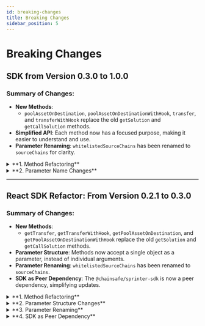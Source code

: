 ```yaml
---
id: breaking-changes
title: Breaking Changes
sidebar_position: 5
---
```


# Breaking Changes

## SDK from Version 0.3.0 to 1.0.0

### Summary of Changes:

- **New Methods**:
  - `poolAssetOnDestination`, `poolAssetOnDestinationWithHook`, `transfer`, and `transferWithHook` replace the old `getSolution` and `getCallSolution` methods.
- **Simplified API**: Each method now has a focused purpose, making it easier to understand and use.
- **Parameter Renaming**: `whitelistedSourceChains` has been renamed to `sourceChains` for clarity.

<details>
  <summary>**1. Method Refactoring**</summary>

#### Old API:

Previously, there were two primary methods:

- `getSolution`: Used for both **balance aggregation** and **contract calls**.
- `getCallSolution`: Focused on **bridging with contract calls**.

These methods were generalized, accepting complex and multifaceted parameters, which often led to confusion about the exact functionality.

#### New API:

The methods have been **separated and simplified** to offer more clarity and specialization. Now, there are four distinct methods:

1. **`poolAssetOnDestination`**:

   - Used to **aggregate token balances** from multiple chains without contract interaction.

2. **`poolAssetOnDestinationWithHook`**:

   - Used to **aggregate balances and perform a contract call** on the destination chain.

3. **`transfer`**:

   - Focuses on a **single-hop token transfer** from one chain to another, without any contract call.

4. **`transferWithHook`**:
   - Transfers tokens with an **additional contract call** on the destination chain.

#### Impact:

- **Simpler API**: Users no longer need to handle complex or overloaded methods like `getSolution` or `getCallSolution`. Now, they can choose the right method for their needs.

##### Example Change:

- **Old usage (`getSolution`)**:

  ```ts
  sprinter.getSolution({
    account: "0xYourAddressHere",
    destinationChain: 11155111,
    token: "USDC",
    amount: 1000000,
    contractCall: {
      callData: "0xabcdef",
      contractAddress: "0xContractAddress",
      gasLimit: 21000,
    },
  });
  ```

- **New usage (`poolAssetOnDestinationWithHook`)**:
  ```ts
  sprinter.poolAssetOnDestinationWithHook({
    account: "0xYourAddressHere",
    destinationChain: 11155111,
    token: "USDC",
    amount: 1000000,
    contractCall: {
      callData: "0xabcdef",
      contractAddress: "0xContractAddress",
      gasLimit: 21000,
    },
  });
  ```

</details>

<details>
  <summary>**2. Parameter Name Changes**</summary>

#### Old API:

- **`whitelistedSourceChains`**: A parameter that allowed users to specify which source chains were eligible for the solution.

#### New API:

- **`sourceChains`**: The same functionality has been retained but with a **simpler, cleaner name**.

#### Impact:

- **No change in functionality**: The purpose of this parameter remains the same.
- **Migration Tip**: Users should simply update the parameter name in their code.

##### Example Change:

- **Old usage (`whitelistedSourceChains`)**:

  ```ts
  sprinter.getSolution({
    account: "0xYourAddressHere",
    destinationChain: 11155111,
    token: "USDC",
    amount: 1000000,
    whitelistedSourceChains: [84532, 137],
  });
  ```

- **New usage (`sourceChains`)**:
  ```ts
  sprinter.poolAssetOnDestination({
    account: "0xYourAddressHere",
    destinationChain: 11155111,
    token: "USDC",
    amount: 1000000,
    sourceChains: [84532, 137],
  });
  ```

</details>

---

## React SDK Refactor: From Version 0.2.1 to 0.3.0

### Summary of Changes:

- **New Methods**:
  - `getTransfer`, `getTransferWithHook`, `getPoolAssetOnDestination`, and `getPoolAssetOnDestinationWithHook` replace the old `getSolution` and `getCallSolution` methods.
- **Parameter Structure**: Methods now accept a single object as a parameter, instead of individual arguments.
- **Parameter Renaming**: `whitelistedSourceChains` has been renamed to `sourceChains`.
- **SDK as Peer Dependency**: The `@chainsafe/sprinter-sdk` is now a peer dependency, simplifying updates.

<details>
  <summary>**1. Method Refactoring**</summary>

#### Old API:

Previously, there were two primary methods in the React SDK:

- `getSolution`: Used for both **balance aggregation** and **contract calls**.
- `getCallSolution`: Focused on **bridging with contract calls**.

These methods were generalized, requiring multiple parameters, leading to confusion about their exact purpose.

#### New API:

The methods have been split into specialized methods to clarify their purpose:

1. **`getPoolAssetOnDestination`**:

   - Handles **balance aggregation** from multiple chains without contract interaction.

2. **`getPoolAssetOnDestinationWithHook`**:

   - Handles **balance aggregation** from multiple chains with a contract call on the destination chain.

3. **`getTransfer`**:

   - Used for **single-hop transfers** between chains without any contract call.

4. **`getTransferWithHook`**:
   - Used for **single-hop transfers** with a contract call on the destination chain.

#### Impact:

- **Simplified API**: Users no longer need to manage overloaded methods. Instead, each method has a clear, focused purpose, reducing complexity.

##### Example Change:

- **Old usage (`getSolution`)**:

  ```ts
  getSolution(account, destinationChain, token, amount, threshold, whitelistedSourceChains);
  ```

- **New usage (`getTransferWithHook`)**:
  ```ts
  getTransferWithHook({
    account,
    destinationChain,
    token,
    amount,
    threshold,
    sourceChains,
  });
  ```

</details>

<details>
  <summary>**2. Parameter Structure Changes**</summary>

#### Old API:

In previous versions, parameters were passed individually for each method:

```typescript
getSolution(
  account: Address,
  destinationChain: ChainID,
  token: TokenSymbol,
  amount: number,
  threshold?: number,
  whitelistedSourceChains?: ChainID[]
)
```

#### New API:

Now, methods accept a **single object** as an argument (e.g., `settings`). This aligns with the SDK design, making it easier to manage and extend.

```typescript
getTransfer({
  account,
  destinationChain,
  token,
  amount,
  threshold,
  sourceChains,
});
```

#### Impact:

- **Migration Tip**: Instead of passing individual parameters, pass a single object that encapsulates all the necessary values.

##### Example Change:

- **Old Usage**:

  ```typescript
  getSolution(account, destinationChain, token, amount, threshold, whitelistedSourceChains);
  ```

- **New Usage**:
  ```typescript
  getTransfer({
    account,
    destinationChain,
    token,
    amount,
    threshold,
    sourceChains,
  });
  ```

</details>

<details>
  <summary>**3. Parameter Renaming**</summary>

#### Old API:

- **`whitelistedSourceChains`**: This parameter allowed users to specify the source chains for bridging.

#### New API:

- **`sourceChains`**: The functionality remains the same, but the name has been simplified for clarity.

#### Impact:

- **No change in functionality**: Users just need to update their code to use the new parameter name.

##### Example Change:

- **Old usage**:

  ```ts
  getSolution({
    account: "0xYourAddressHere",
    destinationChain: 11155111,
    token: "USDC",
    amount: 1000000,
    whitelistedSourceChains: [84532, 137],
  });
  ```

- **New usage**:
  ```ts
  getTransfer({
    account: "0xYourAddressHere",
    destinationChain: 11155111,
    token: "USDC",
    amount: 1000000,
    sourceChains: [84532, 137],
  });
  ```

</details>

<details>
  <summary>**4. SDK as Peer Dependency**</summary>

#### Old Setup:

Previously, the React SDK bundled the `@chainsafe/sprinter-sdk` as a regular dependency. This meant that updating the SDK required updating the React SDK at the same time.

#### New Setup:

`@chainsafe/sprinter-sdk` is now a **peer dependency**, which allows independent updates to the SDK without needing to update the React SDK.

#### Impact:

- **Migration Tip**: Ensure that `@chainsafe/sprinter-sdk` is installed as a dependency in your project.

##### Example (`package.json`):

```json
{
  "peerDependencies": {
    "@chainsafe/sprinter-sdk": "^0.4.0"
  }
}
```

</details>
